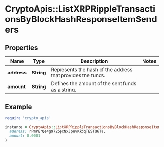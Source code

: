 # CryptoApis::ListXRPRippleTransactionsByBlockHashResponseItemSenders

## Properties

| Name | Type | Description | Notes |
| ---- | ---- | ----------- | ----- |
| **address** | **String** | Represents the hash of the address that provides the funds. |  |
| **amount** | **String** | Defines the amount of the sent funds as a string. |  |

## Example

```ruby
require 'crypto_apis'

instance = CryptoApis::ListXRPRippleTransactionsByBlockHashResponseItemSenders.new(
  address: rPmPErQe4g9725pcNxJpuvKkdqTESTQ6Tu,
  amount: 0.0001
)
```

